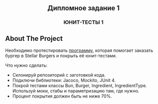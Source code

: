   <h2 align="center">Дипломное задание 1</h2>
  <h3 align="center">ЮНИТ-ТЕСТЫ 1</h3>




<!-- ABOUT THE PROJECT -->
## About The Project


Необходимо протестировать [программу](https://stellarburgers.nomoreparties.site/), которая помогает заказать бургер в Stellar Burgers и покрыть её юнит-тестами.

Что нужно сделать:
* Склонируй репозиторий с заготовкой кода.
* Подключи библиотеки: Jacoco, Mockito, JUnit 4.
* Покрой тестами классы Bun, Burger, Ingredient, IngredientType. Используй моки, стабы и параметризацию там, где нужно.
* Процент покрытия должен быть не ниже 70%.

